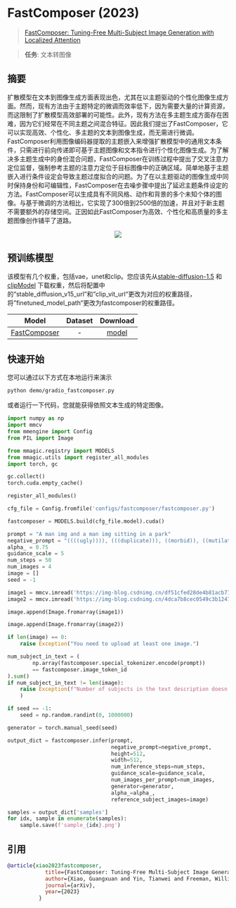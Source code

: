# FastComposer (2023)

> [FastComposer: Tuning-Free Multi-Subject Image Generation with Localized Attention](https://arxiv.org/abs/2305.10431)

> **任务**: 文本转图像

<!-- [ALGORITHM] -->

## 摘要

<!-- [ABSTRACT] -->

扩散模型在文本到图像生成方面表现出色，尤其在以主题驱动的个性化图像生成方面。然而，现有方法由于主题特定的微调而效率低下，因为需要大量的计算资源，而这限制了扩散模型高效部署的可能性。此外，现有方法在多主题生成方面存在困难，因为它们经常在不同主题之间混合特征。因此我们提出了FastComposer，它可以实现高效、个性化、多主题的文本到图像生成，而无需进行微调。FastComposer利用图像编码器提取的主题嵌入来增强扩散模型中的通用文本条件，只需进行前向传递即可基于主题图像和文本指令进行个性化图像生成。为了解决多主题生成中的身份混合问题，FastComposer在训练过程中提出了交叉注意力定位监督，强制参考主题的注意力定位于目标图像中的正确区域。简单地基于主题嵌入进行条件设定会导致主题过度拟合的问题。为了在以主题驱动的图像生成中同时保持身份和可编辑性，FastComposer在去噪步骤中提出了延迟主题条件设定的方法。FastComposer可以生成具有不同风格、动作和背景的多个未知个体的图像。与基于微调的方法相比，它实现了300倍到2500倍的加速，并且对于新主题不需要额外的存储空间。正因如此FastComposer为高效、个性化和高质量的多主题图像创作铺平了道路。

<!-- [IMAGE] -->

<div align=center>
<img src="https://fastcomposer.mit.edu/figures/multi_subject.png">
</div>

## 预训练模型

该模型有几个权重，包括vae，unet和clip。您应该先从[stable-diffusion-1.5](https://huggingface.co/runwayml/stable-diffusion-v1-5) 和 [clipModel](https://huggingface.co/openai/clip-vit-large-patch14) 下载权重，然后将配置中的“stable_diffusion_v15_url”和”clip_vit_url“更改为对应的权重路径，将”finetuned_model_path“更改为fastcomposer的权重路径。

|                    Model                    | Dataset |                                            Download                                             |
| :-----------------------------------------: | :-----: | :---------------------------------------------------------------------------------------------: |
| [FastComposer](./fastcomposer_8xb1_FFHQ.py) |    -    | [model](https://download.openxlab.org.cn/models/xiaomile/fastcomposer/weight/pytorch_model.bin) |

## 快速开始

您可以通过以下方式在本地运行来演示

```bash
python demo/gradio_fastcomposer.py
```

或者运行一下代码，您就能获得依照文本生成的特定图像。

```python
import numpy as np
import mmcv
from mmengine import Config
from PIL import Image

from mmagic.registry import MODELS
from mmagic.utils import register_all_modules
import torch, gc

gc.collect()
torch.cuda.empty_cache()

register_all_modules()

cfg_file = Config.fromfile('configs/fastcomposer/fastcomposer.py')

fastcomposer = MODELS.build(cfg_file.model).cuda()

prompt = "A man img and a man img sitting in a park"
negative_prompt = "((((ugly)))), (((duplicate))), ((morbid)), ((mutilated)), [out of frame], extra fingers, mutated hands, ((poorly drawn hands)), ((poorly drawn face)), (((mutation))), (((deformed))), ((ugly)), blurry, ((bad anatomy)), (((bad proportions))), ((extra limbs)), cloned face, (((disfigured))). out of frame, ugly, extra limbs, (bad anatomy), gross proportions, (malformed limbs), ((missing arms)), ((missing legs)), (((extra arms))), (((extra legs))), mutated hands, (fused fingers), (too many fingers), (((long neck)))"
alpha_ = 0.75
guidance_scale = 5
num_steps = 50
num_images = 4
image = []
seed = -1

image1 = mmcv.imread('https://img-blog.csdnimg.cn/df51cfed28de4b81acb771188831461c.jpeg')
image2 = mmcv.imread('https://img-blog.csdnimg.cn/4dca7b8cec0549c3b1247f01ea184f3e.jpeg')

image.append(Image.fromarray(image1))

image.append(Image.fromarray(image2))

if len(image) == 0:
    raise Exception("You need to upload at least one image.")

num_subject_in_text = (
        np.array(fastcomposer.special_tokenizer.encode(prompt))
        == fastcomposer.image_token_id
).sum()
if num_subject_in_text != len(image):
    raise Exception(f"Number of subjects in the text description doesn't match the number of reference images, #text subjects: {num_subject_in_text} #reference image: {len(image)}",
    )

if seed == -1:
    seed = np.random.randint(0, 1000000)

generator = torch.manual_seed(seed)

output_dict = fastcomposer.infer(prompt,
                                 negative_prompt=negative_prompt,
                                 height=512,
                                 width=512,
                                 num_inference_steps=num_steps,
                                 guidance_scale=guidance_scale,
                                 num_images_per_prompt=num_images,
                                 generator=generator,
                                 alpha_=alpha_,
                                 reference_subject_images=image)

samples = output_dict['samples']
for idx, sample in enumerate(samples):
    sample.save(f'sample_{idx}.png')
```

## 引用

```bibtex
@article{xiao2023fastcomposer,
            title={FastComposer: Tuning-Free Multi-Subject Image Generation with Localized Attention},
            author={Xiao, Guangxuan and Yin, Tianwei and Freeman, William T. and Durand, Frédo and Han, Song},
            journal={arXiv},
            year={2023}
          }
```

